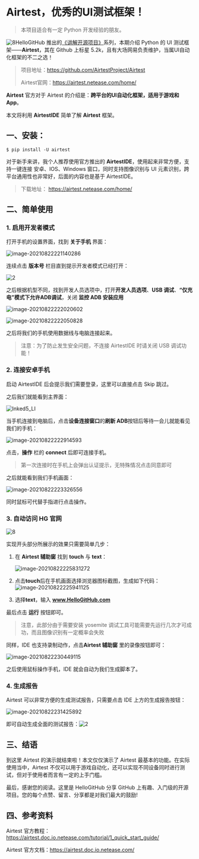 # Airtest，优秀的UI测试框架！

> 本项目适合有一定 Python 开发经验的朋友。



![8](./images/8.png)HelloGitHub 推出的[《讲解开源项目》](https://github.com/HelloGitHub-Team/Article)系列，本期介绍 Python 的 UI 测试框架——**Airtest**，其在 Github 上标星 5.2k，且有大场网易负责维护，当属UI自动化框架的不二之选！

> 项目地址：https://github.com/AirtestProject/Airtest
>
> Airtest官网：https://airtest.netease.com/home/

**Airtest** 官方对于 Airtest 的介绍是：**跨平台的UI自动化框架，适用于游戏和 App**。

本文将利用 **AirtestIDE** 简单了解 **Airtest** 框架。

## 一、安装：

```shell
$ pip install -U airtest
```

对于新手来讲，我个人推荐使用官方推出的 **AirtestIDE**，使用起来非常方便，支持一键连接 安卓、IOS、Windows 窗口，同时支持图像识别与 UI 元素识别，跨平台通用性也非常好，后面的内容也是基于 AirtestIDE。

> 下载地址： https://airtest.netease.com/home/

## 二、简单使用

### 1. 启用开发者模式

打开手机的设置界面，找到 **关于手机** 界面：

![image-20210822221140286](./images/1.png)



连续点击 **版本号** 栏目直到提示开发者模式已经打开：

![2](./images/2.gif)



之后根据机型不同，找到开发人员选项中，打开**开发人员选项**、**USB 调试**、**“仅充电”模式下允许ADB调试**，关闭 **监控 ADB 安装应用**

![image-20210822222020602](./images/3.png)

![image-20210822222050828](./images/4.png)

之后将我们的手机使用数据线与电脑连接起来。

> 注意：为了防止发生安全问题，不连接 AirtestIDE 时请关闭 USB 调试功能！

### 2. 连接安卓手机

启动 AirtestIDE 后会提示我们需要登录，这里可以直接点击 Skip 跳过。

之后我们就能看到主界面：

![Inked5_LI](./images/5.png)

当手机连接到电脑后，点击**设备连接窗口**的**刷新 ADB**按钮后等待一会儿就能看见我们的手机：

![image-20210822222914593](./images/6.png)

点击，**操作** 栏的 **connect** 后即可连接手机。

> 第一次连接时在手机上会弹出认证提示，无特殊情况点击同意即可

之后就能看到我们手机画面：

![image-20210822223326556](./images/7.png)

同时鼠标可代替手指进行点击操作。

### 3. 自动访问 HG 官网

![8](./images/8.png)

实现开头部分所展示的效果只需要简单几步：

1. 在 **Airtest 辅助窗** 找到 **touch** 与 **text**：

   ![image-20210822225831272](./images/9.png)

2. 点击**touch**后在手机画面选择浏览器图标截图，生成如下代码：![image-20210822225941125](./images/10.png)

4. 选择**text**，输入 **www.HelloGitHub.com**

最后点击 **运行** 按钮即可。

> 注意，此部分由于需要安装 yosemite 调试工具可能需要先运行几次才可成功，而且图像识别有一定概率会失败

同样，IDE 也支持录制动作，点击**Airtest 辅助窗** 里的录像按钮即可：

![image-20210822230449115](./images/11.png)

之后使用鼠标操作手机，IDE 就会自动为我们生成脚本了。

### 4. 生成报告

Airtest 可以非常方便的生成测试报告，只需要点击 IDE 上方的生成报告按钮：

![image-20210822231425892](./images/12.png)

即可自动生成全面的测试报告：![2](./images/13.png)

## 三、结语

到这里 Airtest 的演示就结束啦！本文仅仅演示了 Airtest 最基本的功能。在实际使用当中，Airtest 不仅可以用于游戏自动化，还可以实现不同设备同时进行测试，但对于使用者而言有一定的上手门槛。

最后，感谢您的阅读。这里是 HelloGitHub 分享 GitHub 上有趣、入门级的开源项目。您的每个点赞、留言、分享都是对我们最大的鼓励!

## 四、参考资料

Airtest 官方教程：https://airtest.doc.io.netease.com/tutorial/1_quick_start_guide/

Airtest 官方文档：https://airtest.doc.io.netease.com/